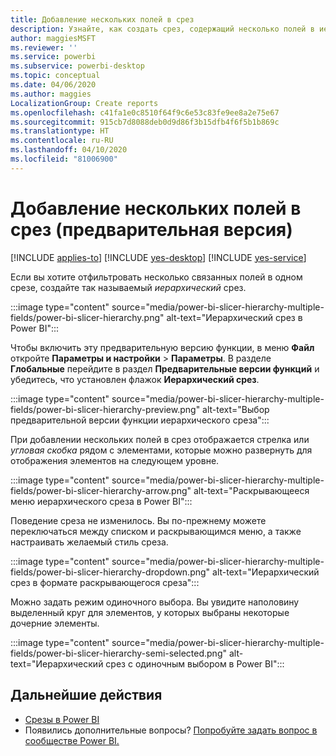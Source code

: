 ```yaml
---
title: Добавление нескольких полей в срез
description: Узнайте, как создать срез, содержащий несколько полей в иерархии.
author: maggiesMSFT
ms.reviewer: ''
ms.service: powerbi
ms.subservice: powerbi-desktop
ms.topic: conceptual
ms.date: 04/06/2020
ms.author: maggies
LocalizationGroup: Create reports
ms.openlocfilehash: c41fa1e0c8510f64f9c6e53c83fe9ee8a2e75e67
ms.sourcegitcommit: 915cb7d8088deb0d9d86f3b15dfb4f6f5b1b869c
ms.translationtype: HT
ms.contentlocale: ru-RU
ms.lasthandoff: 04/10/2020
ms.locfileid: "81006900"
---
```

# <a name="add-multiple-fields-to-a-slicer-preview"></a>Добавление нескольких полей в срез (предварительная версия)

[!INCLUDE [applies-to](../includes/applies-to.md)] [!INCLUDE [yes-desktop](../includes/yes-desktop.md)] [!INCLUDE [yes-service](../includes/yes-service.md)]

Если вы хотите отфильтровать несколько связанных полей в одном срезе, создайте так называемый *иерархический* срез. 

:::image type="content" source="media/power-bi-slicer-hierarchy-multiple-fields/power-bi-slicer-hierarchy.png" alt-text="Иерархический срез в Power BI":::

Чтобы включить эту предварительную версию функции, в меню **Файл** откройте **Параметры и настройки**  >  **Параметры**. В разделе **Глобальные** перейдите в раздел **Предварительные версии функций** и убедитесь, что установлен флажок **Иерархический срез**.

:::image type="content" source="media/power-bi-slicer-hierarchy-multiple-fields/power-bi-slicer-hierarchy-preview.png" alt-text="Выбор предварительной версии функции иерархического среза":::

При добавлении нескольких полей в срез отображается стрелка или *угловая скобка* рядом с элементами, которые можно развернуть для отображения элементов на следующем уровне.

:::image type="content" source="media/power-bi-slicer-hierarchy-multiple-fields/power-bi-slicer-hierarchy-arrow.png" alt-text="Раскрывающееся меню иерархического среза в Power BI":::
 
Поведение среза не изменилось. Вы по-прежнему можете переключаться между списком и раскрывающимся меню, а также настраивать желаемый стиль среза.

:::image type="content" source="media/power-bi-slicer-hierarchy-multiple-fields/power-bi-slicer-hierarchy-dropdown.png" alt-text="Иерархический срез в формате раскрывающегося среза":::
 
Можно задать режим одиночного выбора. Вы увидите наполовину выделенный круг для элементов, у которых выбраны некоторые дочерние элементы.
 
:::image type="content" source="media/power-bi-slicer-hierarchy-multiple-fields/power-bi-slicer-hierarchy-semi-selected.png" alt-text="Иерархический срез с одиночным выбором в Power BI":::

## <a name="next-steps"></a>Дальнейшие действия

- [Срезы в Power BI](../visuals/power-bi-visualization-slicers.md)
- Появились дополнительные вопросы? [Попробуйте задать вопрос в сообществе Power BI.](https://community.powerbi.com/)